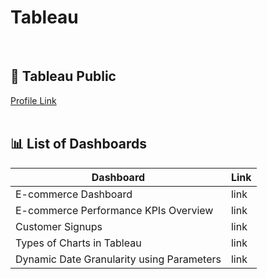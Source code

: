 # Tableau
<br>

## 🔗 Tableau Public
 [Profile Link](https://public.tableau.com/app/profile/syed.hasan.isar.rizvi5054/vizzes)
<br>
<br>


## 📊 List of Dashboards
| **Dashboard**                          | **Link**         |
|----------------------------------------|------------------|
| E-commerce Dashboard | link |
| E-commerce Performance KPIs Overview | link |
| Customer Signups | link |
| Types of Charts in Tableau | link |
| Dynamic Date Granularity using Parameters | link |
